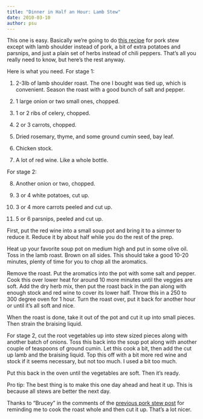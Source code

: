 ```yaml
---
title: "Dinner in Half an Hour: Lamb Stew"
date: 2010-03-10
author: psu
---
```


This one is easy. Basically we’re going to do <a href="/dinner-in-half-well-really-about-an-hour.html">this recipe</a> for pork stew except with lamb shoulder instead of pork, a bit of extra potatoes and parsnips, and just a plain set of herbs instead of chili peppers. That’s all you really need to know, but here’s the rest anyway.

Here is what you need. For stage 1:

1. 2-3lb of lamb shoulder roast. The one I bought was tied up, which is convenient. Season the roast with a good bunch of salt and pepper.

2. 1 large onion or two small ones, chopped.

3. 1 or 2 ribs of celery, chopped.

4. 2 or 3 carrots, chopped.

5. Dried rosemary, thyme, and some ground cumin seed, bay leaf.

6. Chicken stock.

7. A lot of red wine. Like a whole bottle.

For stage 2:

8. Another onion or two, chopped.

9. 3 or 4 white potatoes, cut up.

10. 3 or 4 more carrots peeled and cut up.

11. 5 or 6 parsnips, peeled and cut up.

First, put the red wine into a small soup pot and bring it to a simmer to reduce it. Reduce it by about half while you do the rest of the prep.

Heat up your favorite soup pot on medium high and put in some olive oil. Toss in the lamb roast. Brown on all sides. This should take a good 10-20 minutes, plenty of time for you to chop all the aromatics.

Remove the roast. Put the aromatics into the pot with some salt and pepper. Cook this over lower heat for around 10 more minutes until the veggies are soft. Add the dry herb mix, then put the roast back in the pan along with enough stock and red wine to cover its lower half. Throw this in a 250 to 300 degree oven for 1 hour. Turn the roast over, put it back for another hour or until it’s all soft and nice.

When the roast is done, take it out of the pot and cut it up into small pieces. Then strain the braising liquid.

For stage 2, cut the root vegetables up into stew sized pieces along with another batch of onions. Toss this back into the soup pot along with another couple of teaspoons of ground cumin. Let this cook a bit, then add the cut up lamb and the braising liquid. Top this off with a bit more red wine and stock if it seems necessary, but not too much. I used a bit too much.

Put this back in the oven until the vegetables are soft. Then it’s ready.

Pro tip: The best thing is to make this one day ahead and heat it up. This is because all stews are better the next day.

Thanks to “Brucey” in the comments of the <a href="http://tleaves.com/2009/08/18/dinner-in-half-well-really-about-an-hour/index.html">previous pork stew post</a> for reminding me to cook the roast whole and then cut it up. That’s a lot nicer.